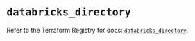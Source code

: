 # `databricks_directory`

Refer to the Terraform Registry for docs: [`databricks_directory`](https://registry.terraform.io/providers/databricks/databricks/1.47.0/docs/resources/directory).
